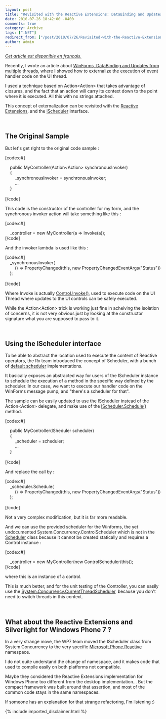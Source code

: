 ```yaml
---
layout: post
title: "Revisited with the Reactive Extensions: DataBinding and Updates from multiple Threads"
date: 2010-07-26 18:42:00 -0400
comments: true
category: Archive
tags: [".NET"]
redirect_from: ["/post/2010/07/26/Revisited-with-the-Reactive-Extensions-DataBinding-and-Updates-from-multiple-Threads.aspx", "/post/2010/07/26/revisited-with-the-reactive-extensions-databinding-and-updates-from-multiple-threads.aspx"]
author: admin
---
```

<!-- more -->
<p><em><a href="http://blogs.codes-sources.com/jay/archive/2010/07/26/revisit-avec-les-reactive-extensions-databinding-et-mise-jour-depuis-plusieurs-threads.aspx">Cet article est disponible en francais.</a></em></p>
<p>Recently, I wrote an article about <a href="http://jaylee.org/post/2010/01/02/WinForms-DataBinding-and-Updates-from-multiple-Threads.aspx">WinForms, DataBinding and Updates from multiple threads</a>, where I showed how to externalize the execution of event handler code on the UI thread.</p>
<p>I used a technique based on Action&lt;Action&gt; that takes advantage of closures, and the fact that an action will carry its context down to the point where it is executed. All this with no strings attached.</p>
<p>This concept of externalization can be revisited with the <a href="http://msdn.microsoft.com/en-us/devlabs/ee794896.aspx">Reactive Extensions</a>, and the <a href="http://msdn.microsoft.com/en-us/library/system.concurrency.ischeduler%28VS.92%29.aspx">IScheduler</a> interface.</p>
<p>&nbsp;</p>
<h2>The Original Sample<br /></h2>
<p>But let's get right to the original code sample :</p>
<p>[code:c#]</p>
<p>&nbsp;&nbsp;&nbsp; public MyController(Action&lt;Action&gt; synchronousInvoker)<br />&nbsp;&nbsp;&nbsp; {<br />&nbsp;&nbsp;&nbsp;&nbsp;&nbsp;&nbsp;&nbsp; _synchronousInvoker = synchronousInvoker;<br />&nbsp;&nbsp;&nbsp;&nbsp;&nbsp;&nbsp;&nbsp; ...<br />&nbsp;&nbsp;&nbsp; }<br /><br />[/code]</p>
<p>This code is the constructor of the controller for my form, and the synchronous invoker action will take something like this :</p>
<p>[code:c#]</p>
<p>&nbsp;&nbsp;&nbsp; _controller = new MyController(a =&gt; Invoke(a));<br />[/code]</p>
<p>And the invoker lambda is used like this :</p>
<p>[code:c#]<br />&nbsp;&nbsp;&nbsp; _synchronousInvoker(<br />&nbsp;&nbsp;&nbsp;&nbsp;&nbsp;&nbsp;&nbsp; () =&gt; PropertyChanged(this, new PropertyChangedEventArgs("Status"))<br />&nbsp;&nbsp;&nbsp; );<br /><br />[/code]</p>
<p>Where Invoke is actually <a href="http://msdn.microsoft.com/en-us/library/zyzhdc6b.aspx">Control.Invoke()</a>, used to execute code on the UI Thread where updates to the UI controls can be safely executed.</p>
<p>While the Action&lt;Action&gt; trick is working just fine in acheiving the isolation of concerns, it is not very obvious just by looking at the constructor signature what you are supposed to pass to it.</p>
<p>&nbsp;</p>
<h2>Using the IScheduler interface</h2>
<p>To be able to abstract the location used to execute the content of  Reactive operators, the Rx team introduced the concept of Scheduler,  with a bunch of <a href="http://msdn.microsoft.com/en-us/library/system.concurrency.scheduler_members%28VS.92%29.aspx">default  scheduler</a> implementations.</p>
<p>It basically exposes an abstracted way for users of the IScheduler instance to schedule the execution of a method in the specific way defined by the scheduler. In our case, we want to execute our handler code on the WinForms message pump, and "there's a scheduler for that".</p>
<p>The sample can be easily updated to use the IScheduler instead of the Action&lt;Action&gt; delegate, and make use of the <a href="http://msdn.microsoft.com/en-us/library/ff431922%28VS.92%29.aspx">IScheduler.Schedule()</a> method.</p>
<p>[code:c#]</p>
<p>&nbsp;&nbsp;&nbsp; public MyController(ISheduler scheduler)<br />&nbsp;&nbsp;&nbsp;  {<br />&nbsp;&nbsp;&nbsp;&nbsp;&nbsp;&nbsp;&nbsp; _scheduler = scheduler;<br />&nbsp;&nbsp;&nbsp;&nbsp;&nbsp;&nbsp;&nbsp; ...<br />&nbsp;&nbsp;&nbsp;  }<br /><br />[/code]</p>
<p>And replace the call by :</p>
<p>[code:c#]<br />&nbsp;&nbsp;&nbsp; _scheduler.Schedule(<br />&nbsp;&nbsp;&nbsp;&nbsp;&nbsp;&nbsp;&nbsp; () =&gt;  PropertyChanged(this, new PropertyChangedEventArgs("Status"))<br />&nbsp;&nbsp;&nbsp; );<br /><br />[/code]</p>
<p>Not a very complex modification, but it is far more readable.</p>
<p>And we can use the provided scheduler for the Winforms, the yet undocumented System.Concurrency.ControlScheduler which is not in the <a href="http://msdn.microsoft.com/en-us/library/system.concurrency%28VS.92%29.aspx">Scheduler</a> class because it cannot be created statically and requires a Control instance :</p>
<p>[code:c#]</p>
<p>&nbsp;&nbsp;&nbsp; _controller = new MyController(new ControlScheduler(this));<br />[/code]</p>
<p>where this is an instance of a control.</p>
<p>This is much better, and for the unit testing of the Controller, you can easily use the <a href="http://msdn.microsoft.com/en-us/library/system.concurrency.currentthreadscheduler%28VS.92%29.aspx">System.Concurrency.CurrentThreadScheduler</a>, because you don't need to switch threads in this context.</p>
<p>&nbsp;</p>
<h2>What about the Reactive Extensions and Silverlight for Windows Phone 7 ?</h2>
<p>In a very strange move, the WP7 team moved the IScheduler class from System.Concurrency to the very specific <a href="http://msdn.microsoft.com/en-us/library/microsoft.phone.reactive%28VS.92%29.aspx">Microsoft.Phone.Reactive</a> namespace.</p>
<p>I do not quite understand the change of namespace, and it makes code that used to compile easily on both platforms not compatible.</p>
<p>Maybe they considered the Reactive Extensions implementation for Windows Phone too different from the desktop implementation... But the compact framework was built around that assertion, and most of the common code stays in the same namespaces.</p>
<p>If someone has an explanation for that strange refactoring, I'm listening :)</p>
{% include imported_disclaimer.html %}
